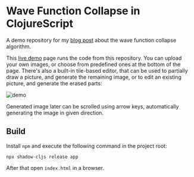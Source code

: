 # Wave Function Collapse in ClojureScript

A demo repository for my [blog post][1] about the wave function collapse algorithm.

This [live demo][2] page runs the code from this repository.
You can upload your own images, or choose from predefined ones at the bottom of the page.
There's also a built-in tile-based editor, that can be used to partially draw a picture, and generate the remaining image, or to edit an existing picture, and generate the erased parts:

![demo][3]

Generated image later can be scrolled using arrow keys, automatically generating the image in given direction.

## Build

Install `npm` and execute the following command in the project root:

    npx shadow-cljs release app

After that open `index.html` in a browser.

[1]: https://andreyorst.gitlab.io/2022-05-10-wave-function-collapse-algorithm-in-clojurescript
[2]: https://andreyorst.gitlab.io/wave-function-collapse
[3]: https://user-images.githubusercontent.com/19470159/168482842-47811dc0-4eeb-490b-ba4f-25faacbd3151.gif
